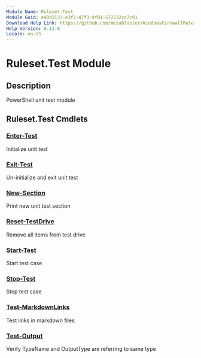 ```yaml
---
Module Name: Ruleset.Test
Module Guid: e40d3133-e3f2-47f3-9f81-572732cc7c91
Download Help Link: https://github.com/metablaster/WindowsFirewallRuleset/tree/master/Config/HelpContent/0.12.0
Help Version: 0.12.0
Locale: en-US
---
```


# Ruleset.Test Module

## Description

PowerShell unit test module

## Ruleset.Test Cmdlets

### [Enter-Test](Enter-Test.md)

Initialize unit test

### [Exit-Test](Exit-Test.md)

Un-initialize and exit unit test

### [New-Section](New-Section.md)

Print new unit test section

### [Reset-TestDrive](Reset-TestDrive.md)

Remove all items from test drive

### [Start-Test](Start-Test.md)

Start test case

### [Stop-Test](Stop-Test.md)

Stop test case

### [Test-MarkdownLinks](Test-MarkdownLinks.md)

Test links in markdown files

### [Test-Output](Test-Output.md)

Verify TypeName and OutputType are referring to same type
